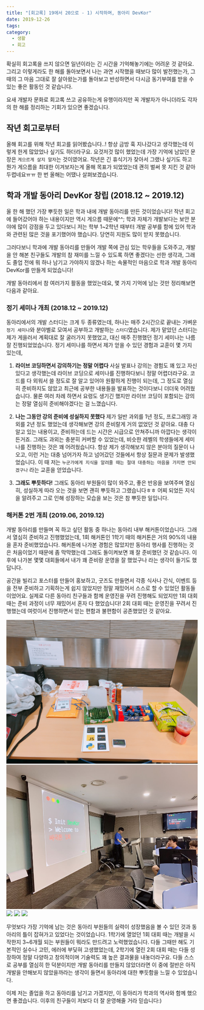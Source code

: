 ```yaml
---
title: "[회고록] 19에서 20으로 - 1) 시작하며, 동아리 DevKor"
date: 2019-12-26
tags:
category:
  - 생활
  - 회고
---
```


확실히 회고록을 쓰지 않으면 일년이라는 긴 시간을 기억해놓기에는 어려운 것 같아요. 그리고 이렇게라도 한 해를 돌아보면서 나는 과연 시작했을 때보다 많이 발전했는가, 그때의 그 마음 그대로 잘 살아왔는가를 돌아보고 반성하면서 다시금 동기부여를 받을 수 있는 좋은 활동인 것 같습니다.

요새 개발자 문화로 회고록 쓰고 공유하는게 유행이라지만 꼭 개발자가 아니더라도 각자의 한 해를 정리하는 기회가 있으면 좋겠습니다.

<!-- more -->

## 작년 회고로부터

올해 회고를 위해 작년 회고를 읽어봤습니다..! 항상 금방 훅 지나갔다고 생각했는데 이렇게 한게 많았었나 싶기도 하더라구요. 요것저것 많이 했었는데 가장 기억에 남았던 문장은 `게으르게 살지 말자`는 것이였어요. 작년은 긴 휴식기가 잦아서 그랬나 싶기도 하고 뭔가 게으름을 최대한 이겨보자는게 올해 목표가 되었었는데 괜히 벌써 못 지킨 것 같아 두렵네요ㅠㅠ 한 번 올해는 어땠나 살펴보겠습니다.

## 학과 개발 동아리 DevKor 창립 (2018.12 ~ 2019.12)

올 한 해 했던 가장 뿌듯한 일은 학과 내에 개발 동아리를 만든 것이었습니다! 작년 회고에 들어갔어야 하는 내용이지만 역시 게으름 때문에^^; 학과 자체가 개발보다는 보안 분야에 많이 강점을 두고 있다보니 저는 학부 1~2학년 때부터 개발 공부를 함에 있어 학과와 관련된 많은 것을 포기했어야 했습니다. 당연히 지원도 많이 받지 못했습니다.

그러다보니 학과에 개발 동아리를 만들어 개발 쪽에 관심 있는 학우들을 도와주고, 개발을 안 해본 친구들도 개발의 참 재미를 느낄 수 있도록 하면 좋겠다는 선한 생각과, 그래도 졸업 전에 뭐 하나 남기고 가야하지 않겠나 하는 속물적인 마음으로 학과 개발 동아리 DevKor를 만들게 되었습니다!

개발 동아리에서 참 여러가지 활동을 했었는데요, 몇 가지 기억에 남는 것만 정리해보면 다음과 같아요.

### 정기 세미나 개최 (2018.12 ~ 2019.12)

동아리에서의 개발 스터디는 크게 두 종류였는데, 하나는 매주 2시간으로 끝내는 가벼운 `정기 세미나`와 분야별로 모여서 공부하고 개발하는 `스터디`였습니다. 제가 맡았던 스터디는 제가 게을러서 계획대로 잘 굴러가지 못했었고, 대신 매주 진행했던 정기 세미나는 나름 잘 진행되었었습니다. 정기 세미나를 하면서 제가 얻을 수 있던 경험과 교훈이 몇 가지 있는데,

1. **라이브 코딩하면서 강의하기는 정말 어렵다**
   사실 발표나 강의는 경험도 꽤 있고 자신 있다고 생각했는데 라이브 코딩으로 세미나를 진행하다보니 정말 어렵더라구요. 코드를 다 외워서 쓸 정도로 잘 알고 있어야 원활하게 진행이 되는데, 그 정도로 열심히 준비하지도 않았고 최근에 공부한 내용들을 발표하는 것이다보니 더더욱 어려웠습니다. 물론 여러 차례 하면서 요령도 생기긴 했지만 라이브 코딩이 포함되는 강의는 정말 열심히 준비해야겠다는 걸 느꼈습니다.

2. **나는 그동안 강의 준비에 성실하지 못했다**
   제가 일반 과외를 1년 정도, 프로그래밍 과외를 2년 정도 했었는데 생각해보면 강의 준비랄게 거의 없었던 것 같아요. 대충 다 알고 있는 내용이고, 준비하는데 드는 시간은 시급으로 안쳐주니까 아깝다는 생각이 든거죠. 그래도 과외는 충분히 커버할 수 있었는데, 비슷한 레벨의 학생들에게 세미나를 진행하는 것은 꽤 어려웠습니다. 항상 제가 생각해보지 않은 분야의 질문이 나오고, 이런 거는 대충 넘어가자 하고 넘어갔던 것들에서 항상 질문과 문제가 발생했었습니다. 이 때 저는 `누군가에게 지식을 알려줄 때는 절대 대충하는 마음을 가지면 안되겠구나` 라는 교훈을 얻었습니다.

3. **그래도 뿌듯하다!**
   그래도 동아리 부원들이 많이 와주고, 좋은 반응을 보여주며 열심히, 성실하게 따라 오는 것을 보면 괜히 뿌듯하고 그랬습니다ㅎㅎ 어찌 되었든 지식을 알려주고 그로 인해 성장하는 모습을 보는 것은 참 뿌듯한 일입니다.

### 해커톤 2번 개최 (2019.06, 2019.12)

개발 동아리를 만들며 꼭 하고 싶던 활동 중 하나는 동아리 내부 해커톤이었습니다. 그래서 열심히 준비하고 진행했었는데, 1회 해커톤인 1학기 때의 해커톤은 거의 90%의 내용을 혼자 준비했었습니다. 해커톤에 나가본 경험은 많았지만 동아리 행사를 진행하는 것은 처음이었기 때문에 좀 막막했는데 그래도 돌이켜보면 꽤 잘 준비했던 것 같습니다. 이후에 나가본 몇몇 대회들에서 내가 꽤 준비랑 운영을 잘 했었구나 라는 생각이 들기도 했답니다.

공간을 빌리고 포스터를 만들어 홍보하고, 굿즈도 만들면서 각종 식사나 간식, 이벤트 등을 전부 준비하고 기획하는게 쉽지 않았지만 정말 재밌어서 스스로 할 수 있었던 활동들이었어요. 실제로 다른 동아리 친구들과 함께 운영진을 꾸려 진행해도 되었지만 1회 대회 때는 준비 과정이 너무 재밌어서 혼자 다 했었습니다! 2회 대회 때는 운영진을 꾸려서 진행했는데 여럿이서 진행하면서 얻는 편함과 불편함이 공존했었던 것 같아요.

<img src="/images/blog/1회-1.JPG" style="border: 1px">
<img src="/images/blog/1회-2.JPG" style="border: 1px">
<img src="/images/blog/2회-1.jpeg" style="border: 1px">
<img src="/images/blog/2회-2.jpeg" style="border: 1px">
<img src="/images/blog/2회-3.jpeg" style="border: 1px">

무엇보다 가장 기억에 남는 것은 동아리 부원들의 실력이 성장했음을 볼 수 있던 것과 동아리의 틀이 잡혀가고 있었다는 것이었습니다. 1학기에 열었던 1회 대회 때는 개발을 시작한지 3~6개월 되는 부원들이 뭐라도 만드려고 노력했었습니다. 다들 그때만 해도 기본적인 실수나 고민, 에러에 부딪혀 고생했었는데, 2학기에 열린 2회 대회 때는 다들 성장하여 정말 다양하고 창의적이며 기술력도 꽤 높은 결과물을 내놓더라구요. 다들 스스로 공부를 열심히 한 덕분이지만 개발 동아리를 만들지 않았더라면 이 중에 절반은 아직 개발을 안해보지 않았을까라는 생각이 들면서 동아리에 대한 뿌듯함을 느낄 수 있었습니다.

이제 저는 졸업을 하고 동아리를 남기고 가겠지만, 이 동아리가 학과의 역사와 함께 했으면 좋겠습니다. 이후의 친구들이 저보다 더 잘 운영해줄 거라 믿습니다:)
